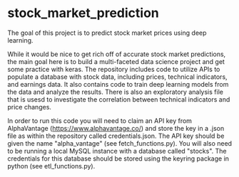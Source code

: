 # stock_market_prediction

The goal of this project is to predict stock market prices using deep learning.

While it would be nice to get rich off of accurate stock market predictions, the main goal here is to build a multi-faceted data science project and get some practice with keras. The repository includes code to utilize APIs to populate a database with stock data, including prices, technical indicators, and earnings data. It also contains code to train deep learning models from the data and analyze the results. There is also an exploratory analysis file that is usesd to investigate the correlation between technical indicators and price changes.

In order to run this code you will need to claim an API key from AlphaVantage (https://www.alphavantage.co/) and store the key in a .json file as within the repository called credentials.json. The API key should be given the name "alpha_vantage" (see fetch_functions.py). You will also need to be running a local MySQL instance with a database called "stocks". The credentials for this database should be stored using the keyring package in python (see etl_functions.py).
